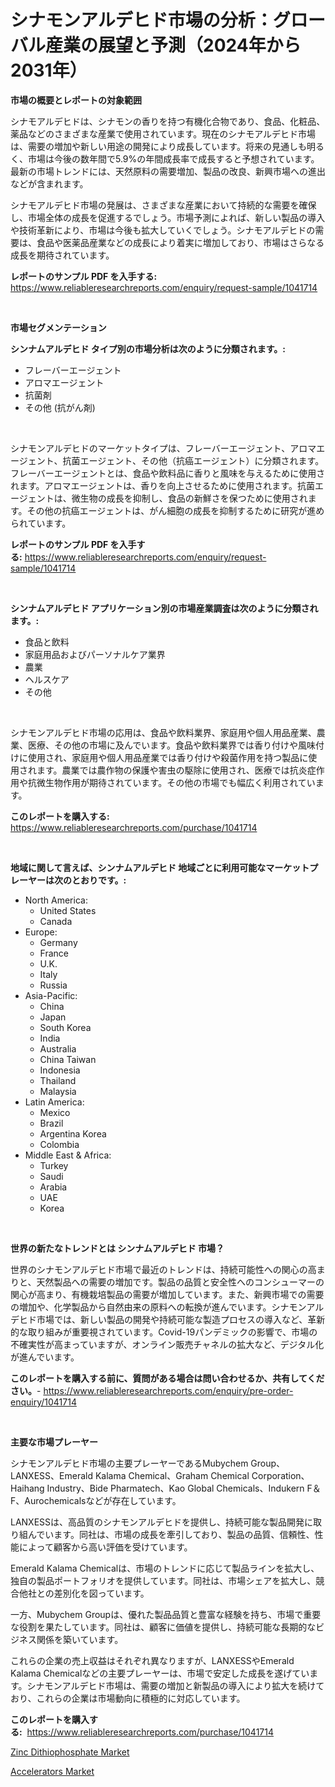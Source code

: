 <p><h1>シナモンアルデヒド市場の分析：グローバル産業の展望と予測（2024年から2031年）</h1></p><p><strong>市場の概要とレポートの対象範囲</strong></p>
<p><p>シナモアルデヒドは、シナモンの香りを持つ有機化合物であり、食品、化粧品、薬品などのさまざまな産業で使用されています。現在のシナモアルデヒド市場は、需要の増加や新しい用途の開発により成長しています。将来の見通しも明るく、市場は今後の数年間で5.9%の年間成長率で成長すると予想されています。最新の市場トレンドには、天然原料の需要増加、製品の改良、新興市場への進出などが含まれます。</p><p>シナモアルデヒド市場の発展は、さまざまな産業において持続的な需要を確保し、市場全体の成長を促進するでしょう。市場予測によれば、新しい製品の導入や技術革新により、市場は今後も拡大していくでしょう。シナモアルデヒドの需要は、食品や医薬品産業などの成長により着実に増加しており、市場はさらなる成長を期待されています。</p></p>
<p><strong>レポートのサンプル PDF を入手する:</strong> <a href="https://www.reliableresearchreports.com/enquiry/request-sample/1041714">https://www.reliableresearchreports.com/enquiry/request-sample/1041714</a></p>
<p>&nbsp;</p>
<p><strong>市場セグメンテーション</strong></p>
<p><strong>シンナムアルデヒド タイプ別の市場分析は次のように分類されます。:</strong></p>
<p><ul><li>フレーバーエージェント</li><li>アロマエージェント</li><li>抗菌剤</li><li>その他 (抗がん剤)</li></ul></p>
<p>&nbsp;</p>
<p><p>シナモンアルデヒドのマーケットタイプは、フレーバーエージェント、アロマエージェント、抗菌エージェント、その他（抗癌エージェント）に分類されます。フレーバーエージェントとは、食品や飲料品に香りと風味を与えるために使用されます。アロマエージェントは、香りを向上させるために使用されます。抗菌エージェントは、微生物の成長を抑制し、食品の新鮮さを保つために使用されます。その他の抗癌エージェントは、がん細胞の成長を抑制するために研究が進められています。</p></p>
<p><strong>レポートのサンプル PDF を入手する:</strong>&nbsp;<a href="https://www.reliableresearchreports.com/enquiry/request-sample/1041714">https://www.reliableresearchreports.com/enquiry/request-sample/1041714</a></p>
<p>&nbsp;</p>
<p><strong> シンナムアルデヒド アプリケーション別の市場産業調査は次のように分類されます。:</strong></p>
<p><ul><li>食品と飲料</li><li>家庭用品およびパーソナルケア業界</li><li>農業</li><li>ヘルスケア</li><li>その他</li></ul></p>
<p>&nbsp;</p>
<p><p>シナモンアルデヒド市場の応用は、食品や飲料業界、家庭用や個人用品産業、農業、医療、その他の市場に及んでいます。食品や飲料業界では香り付けや風味付けに使用され、家庭用や個人用品産業では香り付けや殺菌作用を持つ製品に使用されます。農業では農作物の保護や害虫の駆除に使用され、医療では抗炎症作用や抗微生物作用が期待されています。その他の市場でも幅広く利用されています。</p></p>
<p><strong>このレポートを購入する:</strong>&nbsp; <a href="https://www.reliableresearchreports.com/purchase/1041714">https://www.reliableresearchreports.com/purchase/1041714</a></p>
<p>&nbsp;</p>
<p><strong>地域に関して言えば、シンナムアルデヒド 地域ごとに利用可能なマーケットプレーヤーは次のとおりです。:</strong></p>
<p><ul>
    <li>
        North America:
        <ul>
            <li>United States</li>
            <li>Canada</li>
        </ul>
    </li>
    <li>
        Europe:
        <ul>
            <li>Germany</li>
            <li>France</li>
            <li>U.K.</li>
            <li>Italy</li>
            <li>Russia</li>
        </ul>
    </li>
    <li>
        Asia-Pacific:
        <ul>
            <li>China</li>
            <li>Japan</li>
            <li>South Korea</li>
            <li>India</li>
            <li>Australia</li>
            <li>China Taiwan</li>
            <li>Indonesia</li>
            <li>Thailand</li>
            <li>Malaysia</li>
        </ul>
    </li>
    <li>
        Latin America:
        <ul>
            <li>Mexico</li>
            <li>Brazil</li>
            <li>Argentina Korea</li>
            <li>Colombia</li>
        </ul>
    </li>
    <li>
        Middle East & Africa:
        <ul>
            <li>Turkey</li>
            <li>Saudi</li>
            <li>Arabia</li>
            <li>UAE</li>
            <li>Korea</li>
        </ul>
    </li>
    </ul></p>
<p>&nbsp;</p>
<p><strong>世界の新たなトレンドとは シンナムアルデヒド 市場？</strong></p>
<p><p>世界のシナモンアルデヒド市場で最近のトレンドは、持続可能性への関心の高まりと、天然製品への需要の増加です。製品の品質と安全性へのコンシューマーの関心が高まり、有機栽培製品の需要が増加しています。また、新興市場での需要の増加や、化学製品から自然由来の原料への転換が進んでいます。シナモンアルデヒド市場では、新しい製品の開発や持続可能な製造プロセスの導入など、革新的な取り組みが重要視されています。Covid-19パンデミックの影響で、市場の不確実性が高まっていますが、オンライン販売チャネルの拡大など、デジタル化が進んでいます。</p></p>
<p><strong>このレポートを購入する前に、質問がある場合は問い合わせるか、共有してください。</strong>- <a href="https://www.reliableresearchreports.com/enquiry/pre-order-enquiry/1041714">https://www.reliableresearchreports.com/enquiry/pre-order-enquiry/1041714</a></p>
<p>&nbsp;</p>
<p><strong>主要な市場プレーヤー</strong></p>
<p><p>シナモンアルデヒド市場の主要プレーヤーであるMubychem Group、LANXESS、Emerald Kalama Chemical、Graham Chemical Corporation、Haihang Industry、Bide Pharmatech、Kao Global Chemicals、Indukern F＆F、Aurochemicalsなどが存在しています。</p><p>LANXESSは、高品質のシナモンアルデヒドを提供し、持続可能な製品開発に取り組んでいます。同社は、市場の成長を牽引しており、製品の品質、信頼性、性能によって顧客から高い評価を受けています。</p><p>Emerald Kalama Chemicalは、市場のトレンドに応じて製品ラインを拡大し、独自の製品ポートフォリオを提供しています。同社は、市場シェアを拡大し、競合他社との差別化を図っています。</p><p>一方、Mubychem Groupは、優れた製品品質と豊富な経験を持ち、市場で重要な役割を果たしています。同社は、顧客に価値を提供し、持続可能な長期的なビジネス関係を築いています。</p><p>これらの企業の売上収益はそれぞれ異なりますが、LANXESSやEmerald Kalama Chemicalなどの主要プレーヤーは、市場で安定した成長を遂げています。シナモンアルデヒド市場は、需要の増加と新製品の導入により拡大を続けており、これらの企業は市場動向に積極的に対応しています。</p></p>
<p><strong>このレポートを購入する:</strong>&nbsp;&nbsp;<a href="https://www.reliableresearchreports.com/purchase/1041714">https://www.reliableresearchreports.com/purchase/1041714</a></p>
<p><p><a href="https://github.com/Angelnienowdseej3e45z3p8c/Market-Research-Report-List-1/blob/main/zinc-dithiophosphate-market.md">Zinc Dithiophosphate Market</a></p><p><a href="https://extreme-scabiosa-c81.notion.site/Accelerators-Market-Size-Furnishes-Valuable-Information-Encompassing-Market-Share-Market-Trends-an-6b3078455773462992b2c37fad48524f">Accelerators Market</a></p></p>
